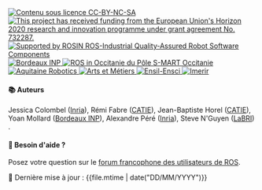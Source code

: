 <div class="flex">
  <a href="https://creativecommons.org/licenses/by-nc-sa/3.0/fr/">
    <img src="/img/logos/CC-BY-NC-SA.png" title="Contenu sous licence CC-BY-NC-SA"/>
  </a>

  <a href="https://ec.europa.eu/programmes/horizon2020/">
    <img src="/img/logos/EU.jpg" title="This project has received funding from the European Union's Horizon 2020 research and innovation programme under grant agreement No. 732287."/>
  </a>

  <a href="https://rosin-project.eu/ftp/ros4-pro">
    <img src="/img/logos/ROSIN.png" title="Supported by ROSIN ROS-Industrial Quality-Assured Robot Software Components"/>
  </a>
  
  <a href="https://robot-enseirb-matmeca.fr/">
    <img src="/img/logos/Bx-INP.png" title="Bordeaux INP"/>
  </a>  

  <a href="https://www.aip-primeca-occitanie.fr/ros-in-occitanie/">
    <img src="/img/logos/RIO.png" title="ROS in Occitanie du Pôle S-MART Occitanie"/>
  </a>

  <a href="https://aquitaine-robotics.com">
    <img src="/img/logos/Aquitaine_Robotics.png" title="Aquitaine Robotics"/>
  </a>

  <a href="https://ensam.eu">
    <img src="/img/logos/ENSAM.png" title="Arts et Métiers"/>
  </a>

  <a href="https://www.ensil-ensci.unilim.fr/">
    <img src="/img/logos/Ensil-Ensci.png" title="Ensil-Ensci"/>
  </a>

  <a href="https://www.imerir.com">
    <img src="/img/logos/Imerir.png" title="Imerir"/>
  </a>
</div>

#### 📚 Auteurs
Jessica Colombel ([Inria](http://inria.fr/)), Rémi Fabre ([CATIE](https://robotics.catie.fr/)), Jean-Baptiste Horel ([CATIE](https://robotics.catie.fr/)), Yoan Mollard ([Bordeaux INP](https://robot-enseirb-matmeca.fr/)), Alexandre Péré ([Inria](https://flowers.inria.fr)), Steve N'Guyen ([LaBRI](https://www.labri.fr/)) .

#### 💬 Besoin d'aide ?
Posez votre question sur le [forum francophone des utilisateurs de ROS](https://discourse.ros.org/c/local/france/48).

📅  Dernière mise à jour : {{file.mtime | date("DD/MM/YYYY")}}

<!-- Default to night theme -->
<script src="https://ajax.googleapis.com/ajax/libs/jquery/3.5.1/jquery.min.js"></script>
<script type="text/javascript" defer>
$("div").first().addClass("color-theme-2");
</script>